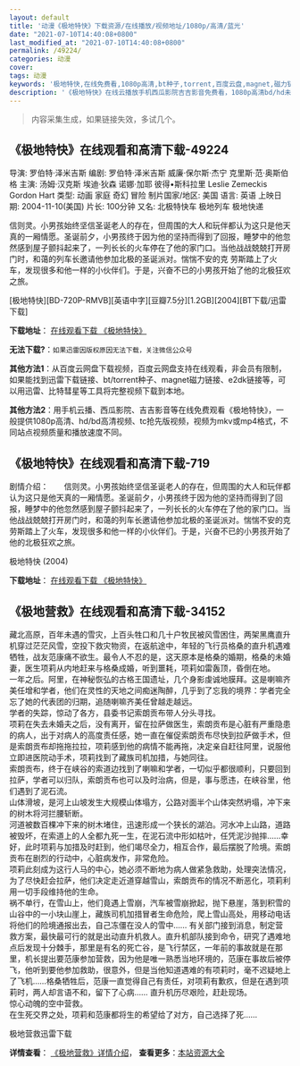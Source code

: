 ```yaml
---
layout: default
title: '动漫《极地特快》下载资源/在线播放/视频地址/1080p/高清/蓝光'
date: "2021-07-10T14:40:08+0800"
last_modified_at: "2021-07-10T14:40:08+0800"
permalink: /49224/
categories: 动漫
cover:
tags: 动漫
keywords: '极地特快,在线免费看,1080p高清,bt种子,torrent,百度云盘,magnet,磁力链,迅雷下载资源'
description: '《极地特快》在线云播放手机西瓜影院吉吉影音免费看，1080p高清bd/hd未删减完整版和tc抢先枪版，mkv/mp4格式，附带bt/torrent种子、magnet/磁力链、百度云盘、网盘资源迅雷下载链接'
---
```


>内容采集生成，如果链接失效，多试几个。


## 《极地特快》在线观看和高清下载-49224

导演: 罗伯特·泽米吉斯 编剧: 罗伯特·泽米吉斯 威廉·保尔斯·杰宁 克里斯·范·奥斯伯格 主演: 汤姆·汉克斯 埃迪·狄森 诺娜·加耶 彼得•斯科拉里 Leslie Zemeckis Gordon Hart 类型: 动画 家庭 奇幻 冒险 制片国家/地区: 美国 语言: 英语 上映日期: 2004-11-10(美国) 片长: 100分钟 又名: 北极特快车 极地列车 极地快递

信则灵。小男孩始终坚信圣诞老人的存在，但周围的大人和玩伴都认为这只是他天真的一厢情愿。圣诞前夕，小男孩终于因为他的坚持而得到了回报，睡梦中的他忽然感到屋子颤抖起来了，一列长长的火车停在了他的家门口。当他战战兢兢打开房门时，和蔼的列车长邀请他参加北极的圣诞派对。惴惴不安的克 劳斯踏上了火车，发现很多和他一样的小伙伴们。于是，兴奋不已的小男孩开始了他的北极狂欢之旅。


[极地特快][BD-720P-RMVB][英语中字][豆瓣7.5分][1.2GB][2004][BT下载/迅雷下载]

**下载地址**： [在线观看下载 《极地特快》](https://www.btdx8.com/torrent/the_polar_express_2004.html) 


**无法下载?**：`如果迅雷因版权原因无法下载，关注微信公众号 `

**其他方法1**：从百度云网盘下载视频，百度云网盘支持在线观看，非会员有限制，如果能找到迅雷下载链接、bt/torrent种子、magnet磁力链接、e2dk链接等，可以用迅雷、比特彗星等工具将完整视频下载到本地。

**其他方法2**：用手机云播、西瓜影院、吉吉影音等在线免费观看《极地特快》，一般提供1080p高清、hd/bd高清视频、tc抢先版视频，视频为mkv或mp4格式，不同站点视频质量和播放速度不同。


## 《极地特快》在线观看和高清下载-719

剧情介绍：　　信则灵。小男孩始终坚信圣诞老人的存在，但周围的大人和玩伴都认为这只是他天真的一厢情愿。圣诞前夕，小男孩终于因为他的坚持而得到了回报，睡梦中的他忽然感到屋子颤抖起来了，一列长长的火车停在了他的家门口。当他战战兢兢打开房门时，和蔼的列车长邀请他参加北极的圣诞派对。惴惴不安的克 劳斯踏上了火车，发现很多和他一样的小伙伴们。于是，兴奋不已的小男孩开始了他的北极狂欢之旅。


极地特快 (2004)

**下载地址**： [在线观看下载 《极地特快》](https://www.btbtdy.me/btdy/dy9133.html) 


## 《极地营救》在线观看和高清下载-34152

藏北高原，百年未遇的雪灾，上百头牲口和几十户牧民被风雪困住，两架黑鹰直升机穿过茫茫风雪，空投下救灾物资，在返航途中，年轻的飞行员格桑的直升机遇难牺牲，战友范康痛不欲生。最令人不忍的是，这天原本是格桑的婚期，格桑的未婚妻，医生项莉从内地赶来与格桑成婚，听到噩耗，项莉如雷轰顶，昏倒在地。<br /> 一年之后。阿里，在神秘恢弘的古格王国遗址，几个身影虔诚地膜拜。这是喇嘛齐美任增和学者，他们在灵性的天地之间痴迷陶醉，几乎到了忘我的境界：学者完全忘了她的代表团的归期，追随喇嘛齐美任曾越走越远。<br /> 学者的失踪，惊动了各方，县委书记索朗贡布带人分头寻找。<br /> 项莉在失去未婚夫之后，没有离开，留在拉萨做医生，索朗贡布是心脏有严重隐患的病人，出于对病人的高度责任感，她一直在催促索朗贡布尽快到拉萨做手术，但是索朗贡布却拖拖拉拉，项莉感到他的病情不能再拖，决定亲自赶往阿里，说服他立即进医院动手术，项莉找到了藏族司机加措，与她同往。<br /> 索朗贡布，终于在峡谷的索道边找到了喇嘛和学者，一切似乎都很顺利，只要回到拉萨，学者可以归队，索朗贡布也可以及时治病，但是，事与愿违，在峡谷里，他们遇到了泥石流。<br /> 山体滑坡，是河上山坡发生大规模山体塌方，公路对面半个山体突然坍塌，冲下来的树木将河拦腰斩断。<br /> 河道被数百棵冲下来的树木堵住，迅速形成一个狭长的湖泊。河水冲上山路，道路被毁坏，在索道上的人全都九死一生，在泥石流中形如枯叶，任凭泥沙抛摔……幸好，此时项莉与加措及时赶到，他们竭尽全力，相互合作，最后摆脱了险境。索朗贡布在剧烈的行动中，心脏病发作，非常危险。<br /> 项莉此刻成为这行人马的中心，她必须不断地为病人做紧急救助，处理突法情况，为了尽快赶会拉萨，他们决定走近道穿越雪山，索朗贡布的情况不断恶化，项莉利用一切手段维持他的生命。<br /> 祸不单行，在雪山上，他们竟遇上雪崩，汽车被雪崩掀起，抛下悬崖，落到积雪的山谷中的一小块山崖上，藏族司机加措冒者生命危险，爬上雪山高处，用移动电话将他们的险境通报出去，自己冻僵在没人的雪中&hellip;… 有关部门接到消息，制定营救方案，最快最可行的就是出动直升机救人。直升机部队接到命令，研究了遇难地点后发现十分棘手，那里是有名的死亡谷，是飞行禁区，一年前的事故就是在那里，机长提出要范康参加营救，因为他是唯一熟悉当地环境的，范康在事故后被停飞，他听到要他参加救助，很意外，但是当他知道遇难的有项莉时，毫不迟疑地上了飞机&hellip;…格桑牺牲后，范康一直觉得自己有责任，对项莉有歉疚，但是在遇到项莉时，两人却言语不和，留下了心病&hellip;… 直升机历尽艰险，赶赴现场。<br /> 惊心动魄的空中营救。<br /> 在生死交界之处，项莉和范康都将生的希望给了对方，自己选择了死……


极地营救迅雷下载

**详情查看**： [《极地营救》详情介绍](/movie/34152/)， **查看更多**：[本站资源大全](/movie/t/all/)

